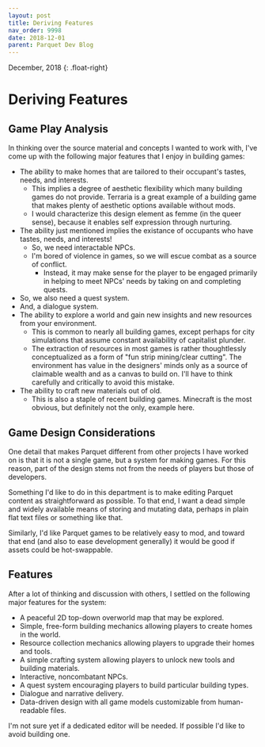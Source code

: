 ```yaml
---
layout: post
title: Deriving Features
nav_order: 9998
date: 2018-12-01
parent: Parquet Dev Blog
---
```

December, 2018
{: .float-right}

# Deriving Features

## Game Play Analysis

In thinking over the source material and concepts I wanted to work with, I've come up with the following major features that I enjoy in building games:

- The ability to make homes that are tailored to their occupant's tastes, needs, and interests.
  - This implies a degree of aesthetic flexibility which many building games do not provide.  Terraria is a great example of a building game that makes plenty of aesthetic options available without mods.
  - I would characterize this design element as femme (in the queer sense), because it enables self expression through nurturing.
- The ability just mentioned implies the existance of occupants who have tastes, needs, and interests!
  - So, we need interactable NPCs.
  - I'm bored of violence in games, so we will escue combat as a source of conflict.
    - Instead, it may make sense for the player to be engaged primarily in helping to meet NPCs' needs by taking on and completing quests.
- So, we also need a quest system.
- And, a dialogue system.
- The ability to explore a world and gain new insights and new resources from your environment.
  - This is common to nearly all building games, except perhaps for city simulations that assume constant availability of capitalist plunder.
  - The extraction of resources in most games is rather thoughtlessly conceptualized as a form of "fun strip mining/clear cutting".  The environment has value in the designers' minds only as a source of claimable wealth and as a canvas to build on.  I'll have to think carefully and critically to avoid this mistake.
- The ability to craft new materials out of old.
  - This is also a staple of recent building games.  Minecraft is the most obvious, but definitely not the only, example here.

## Game Design Considerations

One detail that makes Parquet different from other projects I have worked on is that it is not a single game, but a system for making games.
For this reason, part of the design stems not from the needs of players but those of developers.

Something I'd like to do in this department is to make editing Parquet content as straightforward as possible.
To that end, I want a dead simple and widely available means of storing and mutating data, perhaps in plain flat text files or something like that.

Similarly, I'd like Parquet games to be relatively easy to mod, and toward that end (and also to ease development generally) it would be good if assets could be hot-swappable.

## Features

After a lot of thinking and discussion with others, I settled on the following major features for the system:

- A peaceful 2D top-down overworld map that may be explored.
- Simple, free-form building mechanics allowing players to create homes in the world.
- Resource collection mechanics allowing players to upgrade their homes and tools.
- A simple crafting system allowing players to unlock new tools and building materials.
- Interactive, noncombatant NPCs.
- A quest system encouraging players to build particular building types.
- Dialogue and narrative delivery.
- Data-driven design with all game models customizable from human-readable files.

I'm not sure yet if a dedicated editor will be needed.  If possible I'd like to avoid building one.

